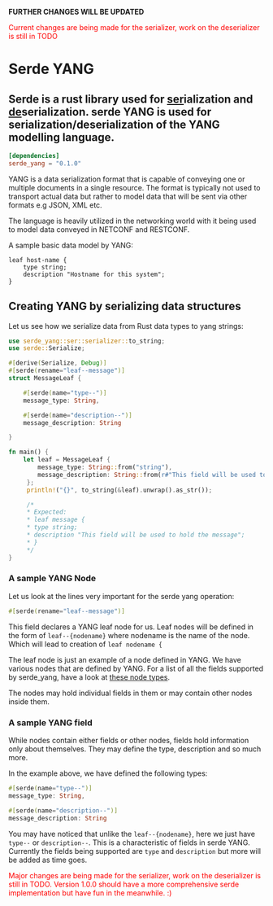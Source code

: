 
**FURTHER CHANGES WILL BE UPDATED**
<p style="color: red;">Current changes are being made for the serializer, work on the deserializer is still in TODO</p>

# Serde YANG

**Serde is a rust library used for <u>ser</u>ialization and <u>de</u>serialization. serde YANG is used for serialization/deserialization of the YANG modelling language.**
---


```toml
[dependencies]
serde_yang = "0.1.0"
```

YANG is a data serialization format that is capable of conveying one or multiple documents in a single resource. The format is typically not used to transport actual data but rather to model data that will be sent via other formats e.g JSON, XML etc. 

The language is heavily utilized in the networking world with it being used to model data conveyed in NETCONF and RESTCONF. 

A sample basic data model by YANG:

```yang
leaf host-name {
    type string;
    description "Hostname for this system";
}
```

## Creating YANG by serializing data structures

Let us see how we serialize data from Rust data types to yang strings:

```rust
use serde_yang::ser::serializer::to_string;
use serde::Serialize;

#[derive(Serialize, Debug)]
#[serde(rename="leaf--message")]
struct MessageLeaf {

    #[serde(name="type--")]
    message_type: String,

    #[serde(name="description--")]
    message_description: String

}

fn main() {
    let leaf = MessageLeaf { 
        message_type: String::from("string"),
        message_description: String::from(r#"This field will be used to hold the message"#)
     };
     println!("{}", to_string(&leaf).unwrap().as_str());

     /*
     * Expected:
     * leaf message {
     * type string;
     * description "This field will be used to hold the message";
     * }
     */
}

```

### A sample YANG Node
Let us look at the lines very important for the serde yang operation:
```rust
#[serde(rename="leaf--message")]
```

This field declares a YANG leaf node for us. Leaf nodes will be defined in the form of `leaf--{nodename}` where nodename is the name of the node. Which will lead to creation of `leaf nodename {`

The leaf node is just an example of a node defined in YANG. We have various nodes that are defined by YANG. For a list of all the fields supported by serde_yang, have a look at [these node types](https://docs.rs/serde_yang/latest/serde_yang/ser/types/enum.NodeType.html). 

The nodes may hold individual fields in them or may contain other nodes inside them. 


### A sample YANG field
While nodes contain either fields or other nodes, fields hold information only about themselves. They may define the type, description and so much more. 

In the example above, we have defined the following types:
```rust
#[serde(name="type--")]
message_type: String,

#[serde(name="description--")]
message_description: String
```

You may have noticed that unlike the `leaf--{nodename}`, here we just have `type--` or `description--`. This is a characteristic of fields in serde YANG. Currently the fields being supported are `type` and `description` but more will be added as time goes. 

<p style="color: red;">Major changes are being made for the serializer, work on the deserializer is still in TODO. Version 1.0.0 should have a more comprehensive serde implementation but have fun in the meanwhile. :)</p>
